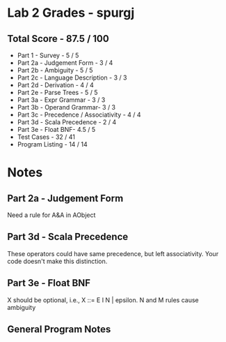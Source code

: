 # Lab 2 Grades - spurgj

## Total Score - 87.5 / 100

* Part 1 - Survey - 5 / 5
* Part 2a - Judgement Form - 3 / 4
* Part 2b - Ambiguity - 5 / 5
* Part 2c - Language Description - 3 / 3
* Part 2d - Derivation - 4 / 4
* Part 2e - Parse Trees - 5 / 5
* Part 3a - Expr Grammar - 3 / 3
* Part 3b - Operand Grammar- 3 / 3
* Part 3c - Precedence / Associativity - 4 / 4
* Part 3d - Scala Precedence - 2 / 4
* Part 3e - Float BNF- 4.5 / 5
* Test Cases - 32 / 41
* Program Listing - 14 / 14

# Notes

## Part 2a - Judgement Form

Need a rule for A&A in AObject

## Part 3d - Scala Precedence

These operators could have same precedence, but left associativity.  Your code doesn't make this distinction.

## Part 3e - Float BNF

X should be optional, i.e., X ::= E I N | epsilon.  N and M rules cause ambiguity

## General Program Notes






